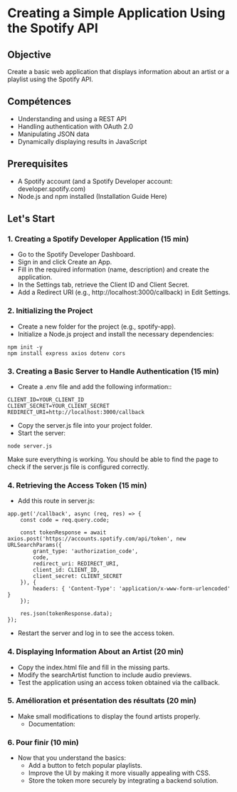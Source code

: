 # Creating a Simple Application Using the Spotify API

## Objective
Create a basic web application that displays information about an artist or a playlist using the Spotify API.

## Compétences
- Understanding and using a REST API
- Handling authentication with OAuth 2.0
- Manipulating JSON data
- Dynamically displaying results in JavaScript

## Prerequisites
- A Spotify account (and a Spotify Developer account: developer.spotify.com)
- Node.js and npm installed (Installation Guide Here)

## Let's Start
### 1. Creating a Spotify Developer Application (15 min)
- Go to the Spotify Developer Dashboard.
- Sign in and click Create an App.
- Fill in the required information (name, description) and create the application.
- In the Settings tab, retrieve the Client ID and Client Secret.
- Add a Redirect URI (e.g., http://localhost:3000/callback) in Edit Settings.

### 2. Initializing the Project
- Create a new folder for the project (e.g., spotify-app).
- Initialize a Node.js project and install the necessary dependencies:
```
npm init -y
npm install express axios dotenv cors
```

### 3. Creating a Basic Server to Handle Authentication (15 min)
- Create a .env file and add the following information::
```
CLIENT_ID=YOUR_CLIENT_ID
CLIENT_SECRET=YOUR_CLIENT_SECRET
REDIRECT_URI=http://localhost:3000/callback
```
- Copy the server.js file into your project folder.
- Start the server:
```
node server.js
```

Make sure everything is working. You should be able to find the page to check if the server.js file is configured correctly.

### 4. Retrieving the Access Token (15 min)
- Add this route in server.js:
```
app.get('/callback', async (req, res) => {
    const code = req.query.code;

    const tokenResponse = await axios.post('https://accounts.spotify.com/api/token', new URLSearchParams({
        grant_type: 'authorization_code',
        code,
        redirect_uri: REDIRECT_URI,
        client_id: CLIENT_ID,
        client_secret: CLIENT_SECRET
    }), {
        headers: { 'Content-Type': 'application/x-www-form-urlencoded' }
    });

    res.json(tokenResponse.data);
});
```
- Restart the server and log in to see the access token.

### 4. Displaying Information About an Artist (20 min)
- Copy the index.html file and fill in the missing parts.
- Modify the searchArtist function to include audio previews.
- Test the application using an access token obtained via the callback.

### 5.  Amélioration et présentation des résultats (20 min)
- Make small modifications to display the found artists properly.
  - Documentation: 

### 6. Pour finir (10 min)
- Now that you understand the basics:
  - Add a button to fetch popular playlists.
  - Improve the UI by making it more visually appealing with CSS.
  - Store the token more securely by integrating a backend solution.


